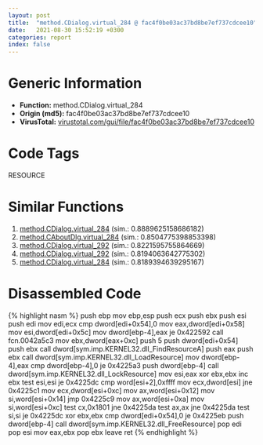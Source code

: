 ```yaml
---
layout: post
title:  "method.CDialog.virtual_284 @ fac4f0be03ac37bd8be7ef737cdcee10"
date:   2021-08-30 15:52:19 +0300
categories: report
index: false
---
```


# Generic Information
- **Function:** method.CDialog.virtual\_284
- **Origin (md5):** fac4f0be03ac37bd8be7ef737cdcee10
- **VirusTotal:** [virustotal.com/gui/file/fac4f0be03ac37bd8be7ef737cdcee10][virustotal_ref]

# Code Tags
<span class="tag" id="RESOURCE">RESOURCE</span>


# Similar Functions

1. [method.CDialog.virtual\_284][similar_1_ref] (sim.: 0.8889625158686182)
2. [method.CAboutDlg.virtual\_284][similar_2_ref] (sim.: 0.8504775398853398)
3. [method.CDialog.virtual\_292][similar_3_ref] (sim.: 0.8221595755864669)
4. [method.CDialog.virtual\_292][similar_4_ref] (sim.: 0.8194063642775302)
5. [method.CDialog.virtual\_284][similar_5_ref] (sim.: 0.8189394639295167)


# Disassembled Code

{% highlight nasm %}
push ebp
mov ebp,esp
push ecx
push ebx
push esi
push edi
mov edi,ecx
cmp dword[edi+0x54],0
mov eax,dword[edi+0x58]
mov esi,dword[edi+0x5c]
mov dword[ebp-4],eax
je 0x422592
call fcn.0042a5c3
mov ebx,dword[eax+0xc]
push 5
push dword[edi+0x54]
push ebx
call dword[sym.imp.KERNEL32.dll_FindResourceA]
push eax
push ebx
call dword[sym.imp.KERNEL32.dll_LoadResource]
mov dword[ebp-4],eax
cmp dword[ebp-4],0
je 0x4225a3
push dword[ebp-4]
call dword[sym.imp.KERNEL32.dll_LockResource]
mov esi,eax
xor ebx,ebx
inc ebx
test esi,esi
je 0x4225dc
cmp word[esi+2],0xffff
mov ecx,dword[esi]
jne 0x4225c1
mov ecx,dword[esi+0xc]
mov ax,word[esi+0x12]
mov si,word[esi+0x14]
jmp 0x4225c9
mov ax,word[esi+0xa]
mov si,word[esi+0xc]
test cx,0x1801
jne 0x4225da
test ax,ax
jne 0x4225da
test si,si
je 0x4225dc
xor ebx,ebx
cmp dword[edi+0x54],0
je 0x4225eb
push dword[ebp-4]
call dword[sym.imp.KERNEL32.dll_FreeResource]
pop edi
pop esi
mov eax,ebx
pop ebx
leave 
ret 
{% endhighlight %}


[similar_1_ref]: /report/method.CDialog.virtual_284@59aef7c08025d70f84c85db2092fc99e
[similar_2_ref]: /report/method.CAboutDlg.virtual_284@7b00dd8f2abf54a73bfb09681334ff78
[similar_3_ref]: /report/method.CDialog.virtual_292@c60344b51fa39a329b92557d24ff7670
[similar_4_ref]: /report/method.CDialog.virtual_292@a1c6b07868a0eea8f4ee5a872aa71909
[similar_5_ref]: /report/method.CDialog.virtual_284@44e1ffcf4e71f4505c09d520fd75f1e4
[virustotal_ref]: https://www.virustotal.com/gui/file/fac4f0be03ac37bd8be7ef737cdcee10